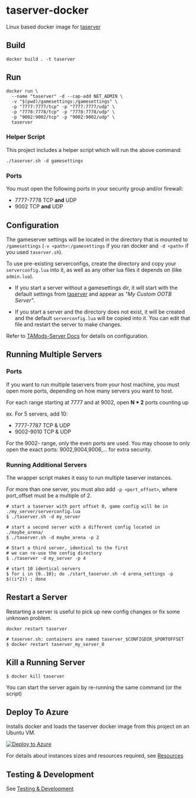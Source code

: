 # taserver-docker
Linux based docker image for [taserver](https://github.com/Griffon26/taserver)

## Build
```
docker build . -t taserver
```

## Run
```
docker run \
  --name "taserver" -d --cap-add NET_ADMIN \
  -v "$(pwd)/gamesettings:/gamesettings" \
  -p "7777:7777/tcp" -p "7777:7777/udp" \
  -p "7778:7778/tcp" -p "7778:7778/udp" \
  -p "9002:9002/tcp" -p "9002:9002/udp" \
  taserver
```

### Helper Script
This project includes a helper script which will run the above command:
```
./taserver.sh -d gamesettings
```

### Ports
You must open the following ports in your security group and/or firewall:
- 7777-7778 TCP **and** UDP
- 9002 TCP **and** UDP

## Configuration
The gameserver settings will be located in the directory that is mounted to `/gamesettings` (`-v <path>:/gamesettings` if you ran docker and `-d <path>` if you used `taserver.sh`).

To use pre-existing serverconfigs, create the directory and copy your `serverconfig.lua` into it, as well as any other lua files it depends on (like `admin.lua`).

- If you start a server without a gamesettings dir, it will start with the default settings from [taserver](https://github.com/Griffon26/taserver/tree/master/data/gamesettings/ootb) and appear as _"My Custom OOTB Server"_.

- If you start a server and the directory does not exist, it will be created and the default `serverconfig.lua` will be copied into it. You can edit that file and restart the server to make changes.

Refer to [TAMods-Server Docs](https://www.tamods.org/docs/doc_srv_api_overview.html) for details on configuration.


## Running Multiple Servers

### Ports
If you want to run multiple taservers from your host machine, you must open more ports, depending on how many servers you want to host.

For each range starting at 7777 and at 9002, open **N * 2** ports counting up

ex. For 5 servers, add 10:
- 7777-7787 TCP & UDP
- 9002-9010 TCP & UDP

For the 9002- range, only the even ports are used. You may choose to only open the exact ports: 9002,9004,9006,... for extra security.

### Running Additional Servers
The wrapper script makes it easy to run multiple taserver instances.

For more than one server, you must also add `-p <port_offset>`, where port_offset must be a multiple of 2.

```
# start a taserver with port offset 0, game config will be in ./my_server/serverconfig.lua
$ ./taserver.sh -d my_server

# start a second server with a different config located in ./maybe_arena/
$ ./taserver.sh -d maybe_arena -p 2

# Start a third server, identical to the first
# we can re-use the config directory
$ ./taserver -d my_server -p 4

# start 10 identical servers
$ for i in {0..10}; do ./start_taserver.sh -d arena_settings -p $((i*2)) ; done
```

## Restart a Server
Restarting a server is useful to pick up new config changes or fix some unknown problem.
```
docker restart taserver

# taserver.sh: containers are named taserver_$CONFIGDIR_$PORTOFFSET
$ docker restart taserver_my_server_0
```

## Kill a Running Server
```
$ docker kill taserver
```
You can start the server again by re-running the same command (or the script)

## Deploy To Azure
Installs docker and loads the taserver docker image from this project on an Ubuntu VM.

[![Deploy to Azure](https://aka.ms/deploytoazurebutton)](https://portal.azure.com/#create/Microsoft.Template/uri/https%3A%2F%2Fraw.githubusercontent.com%2Fchickenbellyfin%2Ftaserver-docker%2Fmaster%2Fdeploy%2Fazuredeploy.json)

For details about instances sizes and resources required, see [Resources](docs/resources.md)

## Testing & Development

See [Testing & Development](docs/development.md)
